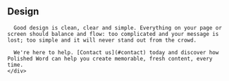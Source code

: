 ---
---

<div id="design" class="cd-scrolling-bg">
  <div class="cd-container">
    <div class="cd-panel">
      <h2>Design</h2>
      
      Good design is clean, clear and simple. Everything on your page or screen should balance and flow: too complicated and your message is lost; too simple and it will never stand out from the crowd.

      We're here to help. [Contact us](#contact) today and discover how Polished Word can help you create memorable, fresh content, every time.
    </div>
  </div>
</div>
